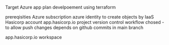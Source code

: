Target Azure app plan develpoement using terraform

prereqisities
Azure subscription
azure identity to create objects by IaaS
Hasicorp account
app.hasicorp.io project
version control workflow chosed - to allow push changes depends on github commits in main branch

app.hasicorp.io workspace

